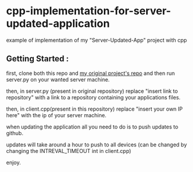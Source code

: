 # cpp-implementation-for-server-updated-application
 example of implementation of my "Server-Updated-App" project with cpp



## Getting Started : 

first, clone both this repo and [my original project's repo](https://www.google.com) and then run server.py on your wanted server machine.

then, in server.py (present in original repository) replace "insert link to repository" with a link to a repository containing your applications files.

then, in client.cpp(present in this repository) replace "insert your own IP here" with the ip of your server machine.

when updating the application all you need to do is to push updates to github. 

updates will take around a hour to push to all devices (can be changed by changing the INTREVAL_TIMEOUT int in client.cpp)

enjoy.
